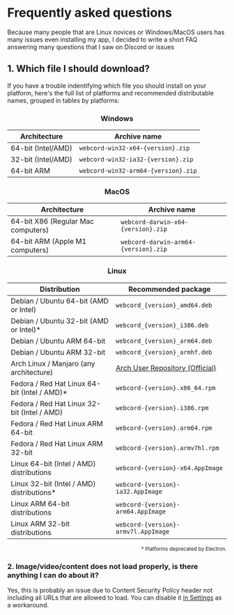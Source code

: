 # Frequently asked questions
Because many people that are Linux novices or Windows/MacOS users has many issues even installing my app, I decided to write a short FAQ answering many questions that I saw on Discord or issues

## 1. Which file I should download?

If you have a trouble indentifying which file you should install on your platform, here's the full list of platforms and recommended distributable names, grouped in tables by platforms:

<div align=center>

### Windows

| <div align=center> Architecture </div> | <div align=center> Archive name </div> |
| :------------------------------------- | :------------------------------------- |
| 64-bit (Intel/AMD)                     | `webcord-win32-x64-{version}.zip`      |
| 32-bit (Intel/AMD)                     | `webcord-win32-ia32-{version}.zip`     |
| 64-bit ARM                             | `webcord-win32-arm64-{version}.zip`    |

### MacOS

| <div align=center> Architecture </div> | <div align=center> Archive name </div> |
| :------------------------------------- | :------------------------------------- |
| 64-bit X86 (Regular Mac computers)     | `webcord-darwin-x64-{version}.zip`     |
| 64-bit ARM (Apple M1 computers)        | `webcord-darwin-arm64-{version}.zip`   |

### Linux

| <div align=center> Distribution </div>      | <div align=center> Recommended package </div>       |
| :------------------------------------------ | :-------------------------------------------------- |
| Debian / Ubuntu 64-bit (AMD or Intel)       | `webcord_{version}_amd64.deb`                       |
| Debian / Ubuntu 32-bit (AMD or Intel)*      | `webcord_{version}_i386.deb`                        |
| Debian / Ubuntu ARM 64-bit                  | `webcord_{version}_arm64.deb`                       |
| Debian / Ubuntu ARM 32-bit                  | `webcord_{version}_armhf.deb`                       |
| Arch Linux / Manjaro (any architecture)     | [Arch User Repository (Official)](https://aur.archlinux.org/packages/webcord-git/) |
| Fedora / Red Hat Linux 64-bit (Intel / AMD)*| `webcord-{version}.x86_64.rpm`                      |
| Fedora / Red Hat Linux 32-bit (Intel / AMD) | `webcord-{version}.i386.rpm`                        |
| Fedora / Red Hat Linux ARM 64-bit           | `webcord-{version}.arm64.rpm`                       |
| Fedora / Red Hat Linux ARM 32-bit           | `webcord-{version}.armv7hl.rpm`                     |
| Linux 64-bit (Intel / AMD) distributions    | `webcord-{version}-x64.AppImage`                    |
| Linux 32-bit (Intel / AMD) distributions*   | `webcord-{version}-ia32.AppImage`                   |
| Linux ARM 64-bit distributions              | `webcord-{version}-arm64.AppImage`                  |
| Linux ARM 32-bit distributions              | `webcord-{version}-armv7l.AppImage`                 |

<div align='right'><sup>* Platforms deprecated by Electron. </sup></div>
</div>

### 2. Image/video/content does not load properly, is there anything I can do about it?
Yes, this is probably an issue due to Content Security Policy header not including all URLs that are allowed to load. You can disable it [in Settings](./Settings.md) as a workaround.